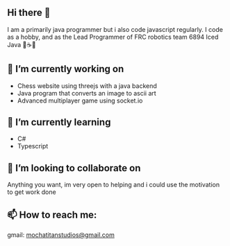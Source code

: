 ## Hi there 👋

I am a primarily java programmer but i also code javascript regularly.
I code as a hobby, and as the Lead Programmer of FRC robotics team 6894 Iced Java 🧊☕🤖

## 🔭 I’m currently working on
- Chess website using threejs with a java backend
- Java program that converts an image to ascii art
- Advanced multiplayer game using socket.io
## 🌱 I’m currently learning
- C#
- Typescript
## 👯 I’m looking to collaborate on
Anything you want, im very open to helping and i could use the motivation to get work done
## 📫 How to reach me:
gmail: mochatitanstudios@gmail.com
<!--
**Mochatitan/Mochatitan** is a ✨ _special_ ✨ repository because its `README.md` (this file) appears on your GitHub profile.

Here are some ideas to get you started:

- 🔭 I’m currently working on🌱 I’m currently learning ...
- 👯 I’m looking to collaborate on ...
- 🤔 I’m looking for help with ...
- 💬 Ask me about ...
- 📫 How to reach me: ...
- 😄 Pronouns: ...
- ⚡ Fun fact: ...
-->
